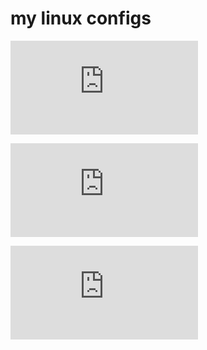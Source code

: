 # my linux configs



![scrcpy on linux ](https://github.com/MrCharouon/my-linux-configs/blob/main/scrcpy.md)

![protonVPN on linux ](https://github.com/MrCharouon/my-linux-configs/blob/main/protonVPN.md)

![‫‪permission‬‬s on linux ](https://github.com/MrCharouon/my-linux-configs/blob/main/‫‪permission‬‬.md)
